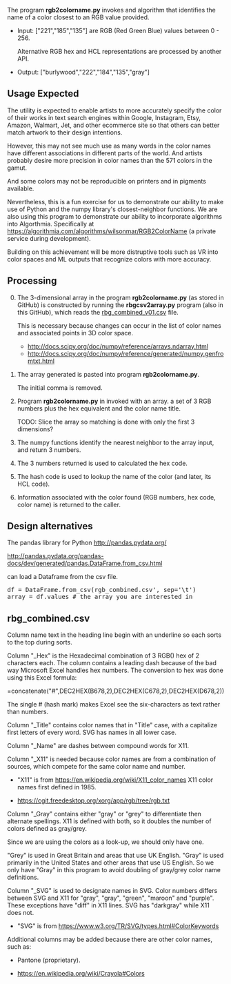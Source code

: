 The program <strong>rgb2colorname.py</strong>
invokes and algorithm that identifies the name of a color closest to an RGB value provided.

* Input: ["221","185","135"] are RGB (Red Green Blue) values between 0 - 256.

   Alternative RGB hex and HCL representations are processed by another API.

* Output: ["burlywood","222","184","135","gray"]



## Usage Expected #

The utility is expected to enable artists to 
more accurately specify the color of their works in
text search engines within Google, Instagram, Etsy, Amazon, Walmart, Jet, and other 
ecommerce site so that others can better match artwork to their design intentions.

However, this may not see much use as many words in the color names 
have different associations in different parts of the world.
And artists probably desire more precision in color names than the 571 colors
in the gamut.

And some colors may not be reproducible on printers and in pigments available.

Nevertheless, this is a fun exercise for us to demonstrate our ability to make use of 
Python and the numpy library's closest-neighbor functions.
We are also using this program to demonstrate 
our ability to incorporate algorithms into Algorthmia. Specifically at
<a target="_blank" href="https://algorithmia.com/algorithms/wilsonmar/RGB2ColorName">
https://algorithmia.com/algorithms/wilsonmar/RGB2ColorName</a>
(a private service during development).

Building on this achievement will be more distruptive tools such as
VR into color spaces and ML outputs that recognize colors with more accuracy.


## Processing #

0. The 3-dimensional array in the program <strong>rgb2colorname.py</strong>
   (as stored in GitHub)
   is constructed by running the <strong>rbgcsv2array.py</strong>
   program (also in this GitHub), which reads
   the <a href="#rgb_combined.csv">rbg_combined_v01.csv</a> file.

   This is necessary because changes can occur in
   the list of color names and associated points in 3D color space.

   * http://docs.scipy.org/doc/numpy/reference/arrays.ndarray.html
   * http://docs.scipy.org/doc/numpy/reference/generated/numpy.genfromtxt.html

0. The array generated is pasted into program <strong>rgb2colorname.py</strong>.

   The initial comma is removed.

0. Program <strong>rgb2colorname.py</strong> in invoked with an array.
   a set of 3 RGB numbers plus the hex equivalent and the color name title.

   TODO: Slice the array so matching is done with only the first 3 dimensions?

0. The numpy functions identify the nearest neighbor to the array input,
   and return 3 numbers.

0. The 3 numbers returned is used to calculated the hex code.
   
0. The hash code is used to lookup the
   name of the color (and later, its HCL code).

0. Information associated with the color found
   (RGB numbers, hex code, color name)
   is returned to the caller.


## Design alternatives #

The pandas library for Python
http://pandas.pydata.org/

http://pandas.pydata.org/pandas-docs/dev/generated/pandas.DataFrame.from_csv.html

can load a Dataframe from the csv file.

<pre>
df = DataFrame.from_csv(rgb_combined.csv', sep='\t')
array = df.values # the array you are interested in
</pre>

<a name="rbg_combined.csv"></a>

## rbg_combined.csv

Column name text in the heading line begin with an underline
so each sorts to the top during sorts.

Column "_Hex" is the Hexadecimal combination of 3 RGB() hex of 2 characters each.
The column contains a leading dash because of the bad way Microsoft Excel handles hex numbers.
The conversion to hex was done using this Excel formula:

   =concatenate("#",DEC2HEX(B678,2),DEC2HEX(C678,2),DEC2HEX(D678,2))

   The single # (hash mark) makes Excel see the six-characters as text rather than numbers.

Column "_Title" contains color names that in "Title" case,
with a capitalize first letters of every word.
SVG has names in all lower case.

Column "_Name" are dashes between compound words for X11.

Column "_X11" is needed because color names are from a combination of sources,
which compete for the same color name and number.

   * "X11" is from https://en.wikipedia.org/wiki/X11_color_names
   X11 color names first defined in 1985.

   * https://cgit.freedesktop.org/xorg/app/rgb/tree/rgb.txt

Column "_Gray" contains either "gray" or "grey" to differentiate then alternate spellings.
X11 is defined with both, so it doubles the number of colors defined as gray/grey.

   Since we are using the colors as a look-up, we should only have one.

   "Grey" is used in Great Britain and areas that use UK English.
   "Gray" is used primarily in the United States and other areas that use US English. 
   So we only have "Gray" in this program to avoid
   doubling of gray/grey color name definitions.

Column "_SVG" is used to designate names in SVG. Color numbers differs between SVG and X11 for
"gray", "gray", "green", "maroon" and "purple".
These exceptions have "diff" in X11 lines.
SVG has "darkgray" while X11 does not.

   * "SVG" is from https://www.w3.org/TR/SVG/types.html#ColorKeywords

Additional columns may be added because there are other color names, such as:

   * Pantone (proprietary).

   * https://en.wikipedia.org/wiki/Crayola#Colors
